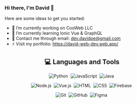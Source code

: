 ### Hi there, I'm David 👋

Here are some ideas to get you started:

- 🔭 I’m currently working on CooWeb LLC
- 🌱 I’m currently learning Ionic Vue & GraphQL
- 💬 Contact me through email: dev.davidpe@gmail.com
- ⚡ Visit my portfolio: https://david-web-dev.web.app/

<h2 align="center">💻 Languages and Tools</h2>

<div align="center">

  ![Python](https://img.shields.io/badge/-Python-05122A?style=flat&logo=python)&nbsp;
  ![JavaScript](https://img.shields.io/badge/-JavaScript-05122A?style=flat&logo=javascript)&nbsp;
  ![Java](https://img.shields.io/badge/-Java-05122A?style=flat&logo=Java&logoColor=FFA518)&nbsp;

  ![Node.js](https://img.shields.io/badge/-Node.js-05122A?style=flat&logo=node.js)&nbsp;
  ![Vue.js](https://img.shields.io/badge/-Vue.js-05122A?style=flat&logo=vue.js)&nbsp;
  ![HTML](https://img.shields.io/badge/-HTML-05122A?style=flat&logo=HTML5)&nbsp;
  ![CSS](https://img.shields.io/badge/-CSS-05122A?style=flat&logo=CSS3&logoColor=1572B6)&nbsp;
  ![Firebase](https://img.shields.io/badge/-Firebase-05122A?style=flat&logo=firebase)&nbsp;

  ![Git](https://img.shields.io/badge/-Git-05122A?style=flat&logo=git)&nbsp;
  ![GitHub](https://img.shields.io/badge/-GitHub-05122A?style=flat&logo=github)&nbsp;
  ![Figma](https://img.shields.io/badge/-Figma-05122A?style=flat&logo=figma)&nbsp;
</div>  


